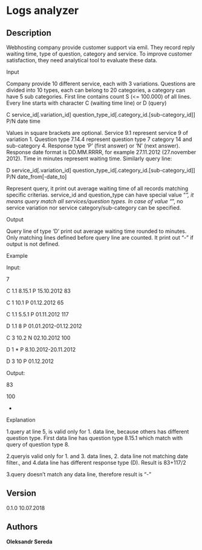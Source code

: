 # Logs analyzer

## Description
Webhosting company provide customer support via emil. 
They record reply waiting time, type of question, category and service. To improve customer satisfaction, they need analytical tool to evaluate these data.

Input

Company provide 10 different service, each with 3 variations. Questions are divided into 10 types, each can belong to 20 categories, a category can have 5 sub categories.
First line contains count S (<= 100.000) of all lines. Every line starts with character C (waiting time line) or D (query)

C service_id[.variation_id] question_type_id[.category_id.[sub-category_id]] P/N date time

Values in square brackets are optional. Service 9.1 represent service 9 of variation 1. Question type 7.14.4 represent question type 7 category 14 and sub-category 4. Response type ‘P’ (first answer) or ‘N’ (next answer). Response date format is DD.MM.RRRR, for example 27.11.2012 (27.november 2012). Time in minutes represent waiting time.
Similarly query line:

D service_id[.variation_id] question_type_id[.category_id.[sub-category_id]] P/N date_from[-date_to]

Represent query, it print out average waiting time of all records matching specific criterias. service_id and question_type can have special value “*”, it means query match all services/question types. In case of value “*”, no service variation nor service category/sub-category can be specified.

Output

Query line of type ‘D’ print out average waiting time rounded to minutes. Only matching lines defined before query line are counted. It print out “-” if output is not defined.

Example

Input: 

7 

C 1.1 8.15.1 P 15.10.2012 83

C 1 10.1 P 01.12.2012 65

C 1.1 5.5.1 P 01.11.2012 117

D 1.1 8 P 01.01.2012-01.12.2012

C 3 10.2 N 02.10.2012 100

D 1 * P 8.10.2012-20.11.2012

D 3 10 P 01.12.2012

Output: 

83 

100 

-

Explanation

1.query at line 5, is valid only for 1. data line, because others has different question type. First data line has question type 8.15.1 which match with query of question type 8.

2.queryis valid only for 1. and 3. data lines, 2. data line not matching date filter., and 4.data line has different response type (D). Result is 83+117/2

3.query doesn’t match any data line, therefore result is “-”



## Version

0.1.0 10.07.2018

## Authors

**Oleksandr Sereda**
